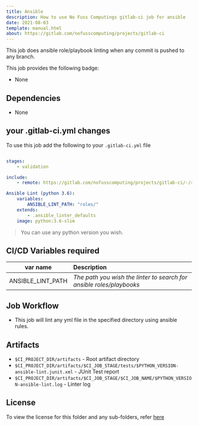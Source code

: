 ```yaml
---
title: Ansible
description: How to use No Fuss Computings gitlab-ci job for ansible
date: 2021-08-03
template: manual.html
about: https://gitlab.com/nofusscomputing/projects/gitlab-ci
---
```


This job does ansible role/playbook linting when any commit is pushed to any branch.


This job provides the following badge:

- None


## Dependencies

- None


## your .gitlab-ci.yml changes

To use this job add the following to your `.gitlab-ci.yml` file

``` yaml

stages:
    - validation

include:
    - remote: https://gitlab.com/nofusscomputing/projects/gitlab-ci/-/raw/development/ansible/.gitlab-ci.yml

Ansible Lint (python 3.6):
    variables:
        ANSIBLE_LINT_PATH: "roles/"
    extends:
        - .ansible_linter_defaults
    image: python:3.6-slim

```

> You can use any python version you wish.


## CI/CD Variables required

| var name | Description |
|:----:|:----|
| ANSIBLE_LINT_PATH | *The path you wish the linter to search for ansible roles/playbooks* |


## Job Workflow

 - This job will lint any yml file in the specified directory using ansible rules.


## Artifacts

 - `$CI_PROJECT_DIR/artifacts` - Root artifact directory
 - `$CI_PROJECT_DIR/artifacts/$CI_JOB_STAGE/tests/$PYTHON_VERSION-ansible-lint.junit.xml` - JUnit Test report
 - `$CI_PROJECT_DIR/artifacts/$CI_JOB_STAGE/$CI_JOB_NAME/$PYTHON_VERSION-ansible-lint.log` - Linter log


## License

To view the license for this folder and any sub-folders, refer [here](https://gitlab.com/nofusscomputing/projects/gitlab-ci)
